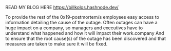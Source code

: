 READ MY BLOG HERE https://billkolos.hashnode.dev/

To provide the rest of the 0x19-postmortem/s employees easy access to information detailing the cause of the outage. Often outages can have a huge impact on a company, so managers and executives have to understand what happened and how it will impact their work.company
And to ensure that the root cause(s) of the outage has been discovered and that measures are taken to make sure it will be fixed.
